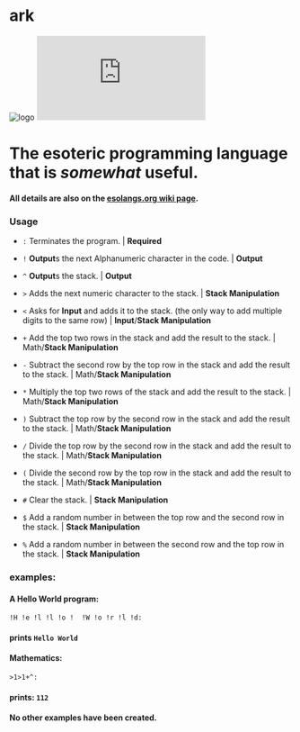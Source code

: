 # ark
![logo](https://esolangs.org/w/images/c/c9/Ark_logo.png)
[![Download ark](https://sourceforge.net/sflogo.php?type=16&group_id=3394501)](https://sourceforge.net/p/ark-pl/)
# The esoteric programming language that is *somewhat* useful.
#### All details are also on the [esolangs.org wiki page](https://esolangs.org/wiki/ark).
### Usage

 - `:`  Terminates the program. | **Required**

- `!`  **Output**s the next Alphanumeric character in the code. | **Output**

- `^`  **Output**s the stack. | **Output**

- `>`  Adds the next numeric character to the stack. | **Stack Manipulation**

- `<`  Asks for **Input** and adds it to the stack. (the only way to add multiple digits to the same row) | **Input**/**Stack Manipulation**

- `+`  Add the top two rows in the stack and add the result to the stack. | Math/**Stack Manipulation**

- `-`  Subtract the second row by the top row in the stack and add the result to the stack. | Math/**Stack Manipulation**

- `*`  Multiply the top two rows of the stack and add the result to the stack. | Math/**Stack Manipulation**

- `)`  Subtract the top row by the second row in the stack and add the result to the stack. | Math/**Stack Manipulation**

- `/`  Divide the top row by the second row in the stack and add the result to the stack. | Math/**Stack Manipulation**

- `(`  Divide the second row by the top row in the stack and add the result to the stack. | Math/**Stack Manipulation**

- `#`  Clear the stack. | **Stack Manipulation**

- `$`  Add a random number in between the top row and the second row in the stack. | **Stack Manipulation**

- `%`  Add a random number in between the second row and the top row in the stack. | **Stack Manipulation**
### examples:
#### A Hello World program:
`!H !e !l !l !o !  !W !o !r !l !d:`
#### prints `Hello World`
#### Mathematics:
`>1>1+^:`
#### prints: `112`

#### No other examples have been created.
